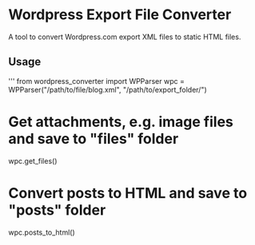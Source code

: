 # Wordpress Export File Converter
A tool to convert Wordpress.com export XML files to static HTML files.

## Usage
'''
from wordpress_converter import WPParser
wpc = WPParser("/path/to/file/blog.xml", "/path/to/export_folder/")
# Get attachments, e.g. image files and save to "files" folder
wpc.get_files()
# Convert posts to HTML and save to "posts" folder
wpc.posts_to_html()

